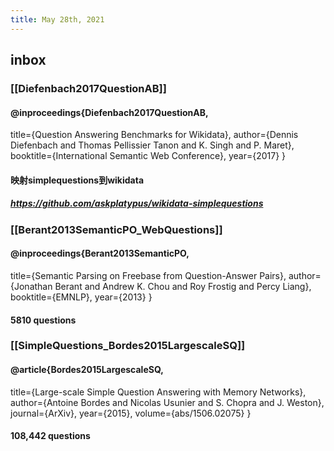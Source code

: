 ```yaml
---
title: May 28th, 2021
---
```


## inbox
### [[Diefenbach2017QuestionAB]]
#### @inproceedings{Diefenbach2017QuestionAB,
  title={Question Answering Benchmarks for Wikidata},
  author={Dennis Diefenbach and Thomas Pellissier Tanon and K. Singh and P. Maret},
  booktitle={International Semantic Web Conference},
  year={2017}
}
#### 映射simplequestions到wikidata
##### https://github.com/askplatypus/wikidata-simplequestions
####
### [[Berant2013SemanticPO_WebQuestions]]
#### @inproceedings{Berant2013SemanticPO,
  title={Semantic Parsing on Freebase from Question-Answer Pairs},
  author={Jonathan Berant and Andrew K. Chou and Roy Frostig and Percy Liang},
  booktitle={EMNLP},
  year={2013}
}
#### 5810 questions
### [[SimpleQuestions_Bordes2015LargescaleSQ]]
#### @article{Bordes2015LargescaleSQ,
  title={Large-scale Simple Question Answering with Memory Networks},
  author={Antoine Bordes and Nicolas Usunier and S. Chopra and J. Weston},
  journal={ArXiv},
  year={2015},
  volume={abs/1506.02075}
}
#### 108,442 questions
###
